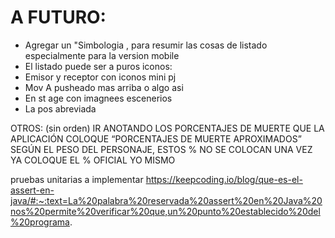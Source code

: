 # A FUTURO:
- Agregar un "Simbologia , para resumir las cosas de listado especialmente para la version mobile
- El listado puede ser a puros iconos:
- Emisor y receptor con iconos mini pj
- Mov A pusheado mas arriba o algo asi 
- En st age con imagnees escenerios
- La pos abreviada











OTROS: (sin orden)
IR ANOTANDO LOS PORCENTAJES DE MUERTE
QUE LA APLICACIÓN COLOQUE “PORCENTAJES DE MUERTE APROXIMADOS” SEGÚN EL PESO DEL PERSONAJE, ESTOS % NO SE COLOCAN UNA VEZ YA COLOQUE EL % OFICIAL YO MISMO

pruebas unitarias a implementar
https://keepcoding.io/blog/que-es-el-assert-en-java/#:~:text=La%20palabra%20reservada%20assert%20en%20Java%20nos%20permite%20verificar%20que,un%20punto%20establecido%20del%20programa.
